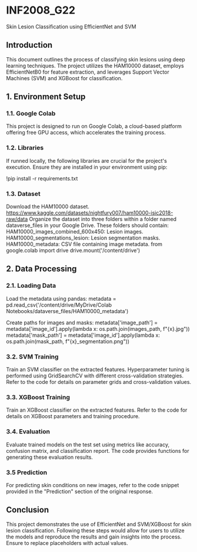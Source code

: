 # INF2008_G22
Skin Lesion Classification using EfficientNet and SVM
## Introduction
This document outlines the process of classifying skin lesions using deep learning techniques. The project utilizes the HAM10000 dataset, employs EfficientNetB0 for feature extraction, and leverages Support Vector Machines (SVM) and XGBoost for classification.
## 1. Environment Setup
### 1.1. Google Colab
This project is designed to run on Google Colab, a cloud-based platform offering free GPU access, which accelerates the training process.
### 1.2. Libraries
If runned locally, the following libraries are crucial for the project's execution. Ensure they are installed in your environment using pip:

!pip install -r requirements.txt


### 1.3. Dataset
Download the HAM10000 dataset.
https://www.kaggle.com/datasets/nightfury007/ham10000-isic2018-raw/data
Organize the dataset into three folders within a folder named dataverse_files in your Google Drive. These folders should contain:
HAM10000_images_combined_600x450: Lesion images.
HAM10000_segmentations_lesion: Lesion segmentation masks.
HAM10000_metadata: CSV file containing image metadata.
from google.colab import drive
drive.mount('/content/drive')







## 2. Data Processing
### 2.1. Loading Data
Load the metadata using pandas:
metadata = pd.read_csv('/content/drive/MyDrive/Colab Notebooks/dataverse_files/HAM10000_metadata')

Create paths for images and masks:
metadata['image_path'] = metadata['image_id'].apply(lambda x: os.path.join(images_path, f"{x}.jpg"))
metadata['mask_path'] = metadata['image_id'].apply(lambda x: os.path.join(mask_path, f"{x}_segmentation.png"))




### 3.2. SVM Training
Train an SVM classifier on the extracted features. Hyperparameter tuning is performed using GridSearchCV with different cross-validation strategies. Refer to the code for details on parameter grids and cross-validation values.
### 3.3. XGBoost Training
Train an XGBoost classifier on the extracted features. Refer to the code for details on XGBoost parameters and training procedure.
### 3.4. Evaluation
Evaluate trained models on the test set using metrics like accuracy, confusion matrix, and classification report. The code provides functions for generating these evaluation results.
### 3.5 Prediction
For predicting skin conditions on new images, refer to the code snippet provided in the "Prediction" section of the original response.
## Conclusion
This project demonstrates the use of EfficientNet and SVM/XGBoost for skin lesion classification. Following these steps would allow for users to utilize the models and reproduce the results and gain insights into the process. Ensure to replace placeholders with actual values.


